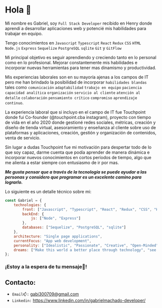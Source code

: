 # Hola 👋

Mi nombre es Gabriel, soy `Full Stack Developer` recibido en Henry donde aprendí a desarrollar aplicaciones web y potencié mis habilidades para trabajar en equipo.

Tengo conocimientos en `Javascript` `Typescript` `React` `Redux` `CSS` `HTML` `Node.js` `Express` `Sequelize` `PostgreSQL` `sqlite` `Git` y `GitFlow`

Mi principal objetivo es seguir aprendiendo y creciendo tanto en lo personal como en lo profesional. Mejorar constantemente mis habilidades e incorporar nuevas herramientas para tener mas dinamismo y productividad.

Mis experiencias laborales son en su mayoría ajenas a los campos de IT pero me han brindado la posibilidad de incorporar `habilidades blandas` tales como `comunicación` `adaptabilidad` `trabajo en equipo` `paciencia` `capacidad analítica` `organización` `servicio al cliente` `atención al detalle` `colaboración` `pensamiento crítico` `compromiso` `aprendizaje continuo`.

La experiencia laboral que si incluyo en el campo de IT fue Touchpoint donde fui Co-founder (@touchpoint.cba instagram), proyecto con tiempo de vida en el año 2020 donde gestioné redes sociales, métricas, creación y diseño de tienda virtual, asesoramiento y enseñanza al cliente sobre uso de plataformas y aplicaciones, creación, gestión y organización de contenidos, venta de servicio. 

Sin lugar a dudas Touchpoint fue mi motivación para despertar todo de lo que soy capaz, darme cuenta que podía aprender de manera dinámica e incorporar nuevos conocimientos en cortos períodos de tiempo, algo que me alienta a estar siempre con entusiasmo de ir por mas.

***Me gusta pensar que a través de la tecnología se puede ayudar a las personas y considero que programar es un excelente camino para lograrlo.***


Lo siguiente es un detalle técnico sobre mi:

```javascript
const Gabriel = {
    technologies: {
        front: ["Javascript", "Typescript", "React", "Redux", "CSS", "HTML"],
        backEnd: {
            js: ["Node", "Express"]
        },
        databases: ["Sequelize", "PostgreSQL", "sqlite"]
    },
    architecture: "Single page applications",
    currentFocus: "App web development",
    personality: ["Idealistic", "Passionate", "Creative", "Open-Minded", "Generous", "Empathetic"],
    dreams: ["Make this world a better place through technology", "see the people around me happy", "go to alaska on my motorcycle"]
};
```
### ¡Estoy a la espera de tu mensaje💬!

##  Contacto:
- `Email📫:` gabi300709@gmail.com
- `Linkedin:` https://www.linkedin.com/in/gabrielmachado-developer/



<!--
**Gabriel9022/Gabriel9022** is a ✨ _special_ ✨ repository because its `README.md` (this file) appears on your GitHub profile.

Here are some ideas to get you started:

- 🔭 I’m currently working on ...
- 🌱 I’m currently learning ...
- 👯 I’m looking to collaborate on ...
- 🤔 I’m looking for help with ...
- 💬 Ask me about ...
- 📫 How to reach me: ...
- 😄 Pronouns: ...
- ⚡ Fun fact: ...
-->
